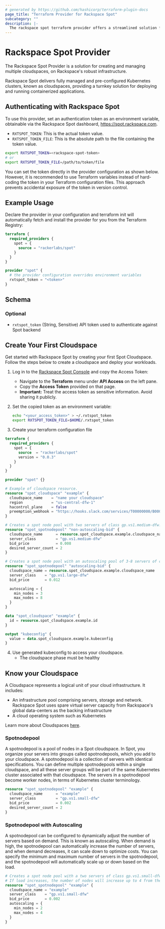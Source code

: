 ```yaml
---
# generated by https://github.com/hashicorp/terraform-plugin-docs
page_title: "Terraform Provider for Rackspace Spot"
subcategory: ""
description: |-
  The rackspace spot terraform provider offers a streamlined solution for creating and managing cloudspaces on Rackspace's robust infrastructure.
---
```


# Rackspace Spot Provider

The Rackspace Spot Provider is a solution for creating and managing multiple cloudspaces, on Rackspace's robust infrastructure.

Rackspace Spot delivers fully managed and pre-configured Kubernetes clusters, known as cloudspaces, providing a turnkey solution for deploying and running containerized applications.

## Authenticating with Rackspace Spot

To use this provider, set an authentication token as an environment variable, obtainable via the Rackspace Spot dashboard, https://spot.rackspace.com.

- `RXTSPOT_TOKEN`:  This is the actual token value.
- `RXTSPOT_TOKEN_FILE`: This is the absolute path to the file containing the token value.

```bash
export RXTSPOT_TOKEN=<rackspace-spot-token>
# or
export RXTSPOT_TOKEN_FILE=/path/to/token/file
```
You can set the token directly in the provider configuration as shown below. However, it is recommended to use Terraform variables instead of hard-coding the token in your Terraform configuration files. This approach prevents accidental exposure of the token in version control.

## Example Usage

Declare the provider in your configuration and terraform init will automatically fetch and install the provider for you from the Terraform Registry:

```terraform
terraform {
  required_providers {
    spot = {
      source = "rackerlabs/spot"
    }
  }
}

provider "spot" {
  # the provider configuration overrides environment variables
  rxtspot_token = "<token>"
}
```

<!-- schema generated by tfplugindocs -->
## Schema

### Optional

- `rxtspot_token` (String, Sensitive) API token used to authenticate against Spot backend

## Create Your First Cloudspace

Get started with Rackspace Spot by creating your first Spot Cloudspace. Follow the steps below to create a cloudspace and deploy your workloads.

1. Log in to the [Rackspace Spot Console](https://spot.rackspace.com) and copy the Access Token:
   - Navigate to the **Terraform** menu under **API Access** on the left pane.
   - Copy the **Access Token** provided on that page.
   - **Important:** Treat the access token as sensitive information. Avoid sharing it publicly.

2. Set the copied token as an environment variable:

   ```bash
   echo "<your_access_token>" > ~/.rxtspot_token
   export RXTSPOT_TOKEN_FILE=$HOME/.rxtspot_token
   ```

3. Create your terraform configuration file

```terraform
terraform {
  required_providers {
    spot = {
      source  = "rackerlabs/spot"
      version = "0.0.3"
    }
  }
}

provider "spot" {}

# Example of cloudspace resource.
resource "spot_cloudspace" "example" {
  cloudspace_name    = "name your cloudspace"
  region             = "us-central-dfw-1"
  hacontrol_plane    = false
  preemption_webhook = "https://hooks.slack.com/services/T00000000/B00000000/XXXXXXXXXXXXXXXXXXXXXXXX"
}

# Creates a spot node pool with two servers of class gp.vs1.medium-dfw.
resource "spot_spotnodepool" "non-autoscaling-bid" {
  cloudspace_name      = resource.spot_cloudspace.example.cloudspace_name
  server_class         = "gp.vs1.medium-dfw"
  bid_price            = 0.008
  desired_server_count = 2
}

# Creates a spot node pool with an autoscaling pool of 3-8 servers of class gp.vs1.large-dfw.
resource "spot_spotnodepool" "autoscaling-bid" {
  cloudspace_name = resource.spot_cloudspace.example.cloudspace_name
  server_class    = "gp.vs1.large-dfw"
  bid_price       = 0.012

  autoscaling = {
    min_nodes = 3
    max_nodes = 8
  }
}

data "spot_cloudspace" "example" {
  id = resource.spot_cloudspace.example.id
}

output "kubeconfig" {
  value = data.spot_cloudspace.example.kubeconfig
}
```

4. Use generated kubeconfig to access your cloudspace.
   - The cloudspace phase must be healthy

## Know your Cloudspace

A Cloudspace represents a logical unit of your cloud infrastructure. It includes:

- An infrastructure pool comprising servers, storage and network. Rackspace Spot uses spare virtual server capacity from Rackspace's global data-centers as the backing infrastructure
- A cloud operating system such as Kubernetes

Learn more about Cloudspaces [here](https://spot.rackspace.com/docs/create-rackspace-spot-cloudspace).

### Spotnodepool

A spotnodepool is a pool of nodes in a Spot cloudspace. In Spot, you organize your servers into groups called spotnodepools, which you add to your cloudspace. A spotnodepool is a collection of servers with identical specifications. You can define multiple spotnodepools within a single cloudspace, and all these server groups will be part of the same Kubernetes cluster associated with that cloudspace. The servers in a spotnodepool become worker nodes, in terms of Kubernetes cluster terminology.

```terraform
resource "spot_spotnodepool" "example" {
  cloudspace_name      = "example"
  server_class         = "gp.vs1.small-dfw"
  bid_price            = 0.002
  desired_server_count = 2
}
```

### Spotnodepool with Autoscaling

A spotnodepool can be configured to dynamically adjust the number of servers based on demand. This is known as autoscaling. When demand is high, the spotnodepool can automatically increase the number of servers, and when demand decreases, it can scale down to optimize costs. You can specify the minimum and maximum number of servers in the spotnodepool, and the spotnodepool will automatically scale up or down based on the load.

```terraform
# Creates a spot node pool with a two servers of class gp.vs1.small-dfw and autoscaling enabled.
# If load increases, the number of nodes will increase up to 4 from the minimum of 2.
resource "spot_spotnodepool" "example" {
  cloudspace_name = "example"
  server_class    = "gp.vs1.small-dfw"
  bid_price       = 0.002
  autoscaling = {
    min_nodes = 2
    max_nodes = 4
  }
}
```
